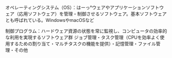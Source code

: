 

オペレーティングシステム（OS）：はーっ°ウェアやアプリケーションソフトウェア（応用ソフトウェア）を管理・制御させるソフトウェア。基本ソフトウェアとも呼ばれている。WindowsやmacOSなど

制御プログラム：ハードウェア資源の状態を常に監視し、コンピュータの効率的な利用を実現するソフトウェア群
ジョブ管理・タスク管理（CPUを効率よく使用するための割り当て・マルチタスクの機能を提供）・記憶管理・ファイル管理・その他

